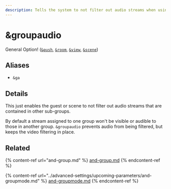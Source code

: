 ```yaml
---
description: Tells the system to not filter out audio streams when using &group
---
```


# \&groupaudio

General Option! ([`&push`](../source-settings/push.md), [`&room`](room.md), [`&view`](../advanced-settings/view-parameters/view.md), [`&scene`](../advanced-settings/view-parameters/scene.md))

## Aliases

* `&ga`

## Details

This just enables the guest or scene to not filter out audio streams that are contained in other sub-groups.

By default a stream assigned to one group won't be visible or audible to those in another group. `&groupaudio` prevents audio from being filtered, but keeps the video filtering in place.

## Related

{% content-ref url="and-group.md" %}
[and-group.md](and-group.md)
{% endcontent-ref %}

{% content-ref url="../advanced-settings/upcoming-parameters/and-groupmode.md" %}
[and-groupmode.md](../advanced-settings/upcoming-parameters/and-groupmode.md)
{% endcontent-ref %}
